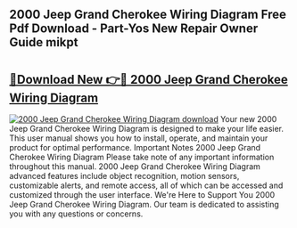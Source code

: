 ## 2000 Jeep Grand Cherokee Wiring Diagram Free Pdf Download - Part-Yos New Repair Owner Guide mikpt

# <h2><a href="http://dfi4nf.blite.top/?on=2000+Jeep+Grand+Cherokee+Wiring+Diagram">🔗Download New 👉🔴 2000 Jeep Grand Cherokee Wiring Diagram</a></h2>

[![2000 Jeep Grand Cherokee Wiring Diagram download](https://i.imgur.com/lujVjoI.png)](http://dfi4nf.blite.top/?on=2000+Jeep+Grand+Cherokee+Wiring+Diagram)
Your new 2000 Jeep Grand Cherokee Wiring Diagram is designed to make your life easier. This user manual shows you how to install, operate, and maintain your product for optimal performance. Important Notes 2000 Jeep Grand Cherokee Wiring Diagram Please take note of any important information throughout this manual. 2000 Jeep Grand Cherokee Wiring Diagram advanced features include object recognition, motion sensors, customizable alerts, and remote access, all of which can be accessed and customized through the user interface. We're Here to Support You 2000 Jeep Grand Cherokee Wiring Diagram. Our team is dedicated to assisting you with any questions or concerns.

